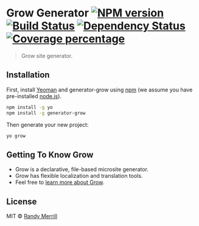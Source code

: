 # Grow Generator [![NPM version][npm-image]][npm-url] [![Build Status][travis-image]][travis-url] [![Dependency Status][daviddm-image]][daviddm-url] [![Coverage percentage][coveralls-image]][coveralls-url]
> Grow site generator.

## Installation

First, install [Yeoman](http://yeoman.io) and generator-grow using [npm](https://www.npmjs.com/) (we assume you have pre-installed [node.js](https://nodejs.org/)).

```bash
npm install -g yo
npm install -g generator-grow
```

Then generate your new project:

```bash
yo grow
```

## Getting To Know Grow

 * Grow is a declarative, file-based microsite generator.
 * Grow has flexible localization and translation tools.
 * Feel free to [learn more about Grow](https://grow.io/).

## License

MIT © [Randy Merrill]()


[npm-image]: https://badge.fury.io/js/generator-grow.svg
[npm-url]: https://npmjs.org/package/generator-grow
[travis-image]: https://travis-ci.org/grow/generator-grow.svg?branch=master
[travis-url]: https://travis-ci.org/grow/generator-grow
[daviddm-image]: https://david-dm.org/grow/generator-grow.svg?theme=shields.io
[daviddm-url]: https://david-dm.org/grow/generator-grow
[coveralls-image]: https://coveralls.io/repos/grow/generator-grow/badge.svg
[coveralls-url]: https://coveralls.io/r/grow/generator-grow

